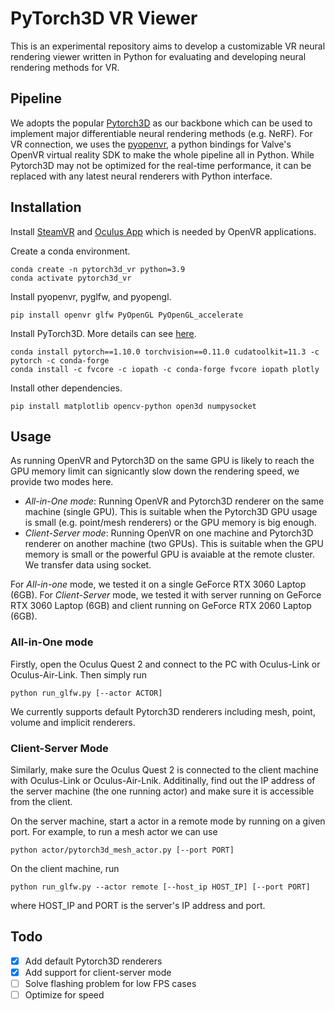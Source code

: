 # PyTorch3D VR Viewer
This is an experimental repository aims to develop a customizable VR neural rendering viewer written in Python for evaluating and developing neural rendering methods for VR. 

## Pipeline
We adopts the popular [Pytorch3D]() as our backbone which can be used to implement major differentiable neural rendering methods (e.g. NeRF). For VR connection, we uses the [pyopenvr](https://github.com/cmbruns/pyopenvr), a python bindings for Valve's OpenVR virtual reality SDK to make the whole pipeline all in Python. While Pytorch3D may not be optimized for the real-time performance, it can be replaced with any latest neural renderers with Python interface.

## Installation
Install [SteamVR](https://www.steamvr.com/zh-cn/) and [Oculus App](https://www.meta.com/ch/en/quest/setup/) which is needed by OpenVR applications.

Create a conda environment.
```
conda create -n pytorch3d_vr python=3.9
conda activate pytorch3d_vr
```

Install pyopenvr, pyglfw, and pyopengl.
```
pip install openvr glfw PyOpenGL PyOpenGL_accelerate
```
Install PyTorch3D. More details can see [here](https://github.com/facebookresearch/pytorch3d/blob/main/INSTALL.md).
```
conda install pytorch==1.10.0 torchvision==0.11.0 cudatoolkit=11.3 -c pytorch -c conda-forge
conda install -c fvcore -c iopath -c conda-forge fvcore iopath plotly
```
Install other dependencies.
```
pip install matplotlib opencv-python open3d numpysocket
```

## Usage
As running OpenVR and Pytorch3D on the same GPU is likely to reach the GPU memory limit can signicantly slow down the rendering speed, we provide two modes here.
- *All-in-One mode*: Running OpenVR and Pytorch3D renderer on the same machine (single GPU). This is suitable when the Pytorch3D GPU usage is small (e.g. point/mesh renderers) or the GPU memory is big enough.
- *Client-Server mode*: Running OpenVR on one machine and Pytorch3D renderer on another machine (two GPUs). This is suitable when the GPU memory is small or the powerful GPU is avaiable at the remote cluster. We transfer data using socket. 

For *All-in-one* mode, we tested it on a single GeForce RTX 3060 Laptop (6GB). For *Client-Server* mode, we tested it with server running on GeForce RTX 3060 Laptop (6GB) and client running on GeForce RTX 2060 Laptop (6GB). 

### All-in-One mode
Firstly, open the Oculus Quest 2 and connect to the PC with Oculus-Link or Oculus-Air-Link. Then simply run
```
python run_glfw.py [--actor ACTOR]
```
We currently supports default Pytorch3D renderers including mesh, point, volume and implicit renderers.

### Client-Server Mode
Similarly, make sure the Oculus Quest 2 is connected to the client machine with Oculus-Link or Oculus-Air-Lnik. Additinally, find out the IP address of the server machine (the one running actor) and make sure it is accessible from the client.

On the server machine, start a actor in a remote mode by running on a given port. For example, to run a mesh actor we can use
```
python actor/pytorch3d_mesh_actor.py [--port PORT]
```
On the client machine, run
```
python run_glfw.py --actor remote [--host_ip HOST_IP] [--port PORT]
```
where HOST_IP and PORT is the server's IP address and port.

## Todo
- [X] Add default Pytorch3D renderers
- [X] Add support for client-server mode
- [ ] Solve flashing problem for low FPS cases
- [ ] Optimize for speed
